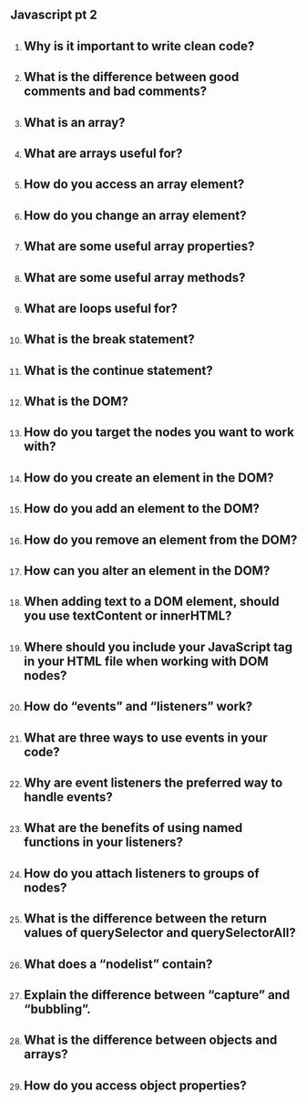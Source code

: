 ## Javascript pt 2

1. Why is it important to write clean code?
    - 
2. What is the difference between good comments and bad comments?
    - 
3. What is an array?
    - 
4. What are arrays useful for?
    - 
5. How do you access an array element?
    - 
6. How do you change an array element?
    - 
7. What are some useful array properties?
    - 
8. What are some useful array methods?
    - 
9. What are loops useful for?
    - 
10. What is the break statement?
    - 
11. What is the continue statement?
    - 
12. What is the DOM?
    - 
13. How do you target the nodes you want to work with?
    - 
14. How do you create an element in the DOM?
    - 
15. How do you add an element to the DOM?
    - 
16. How do you remove an element from the DOM?
    - 
17. How can you alter an element in the DOM?
    - 
18. When adding text to a DOM element, should you use textContent or innerHTML?
    - 
19. Where should you include your JavaScript tag in your HTML file when working
with DOM nodes?
    - 
20. How do “events” and “listeners” work?
    - 
21. What are three ways to use events in your code?
    - 
22. Why are event listeners the preferred way to handle events?
    - 
23. What are the benefits of using named functions in your listeners?
    - 
24. How do you attach listeners to groups of nodes?
    - 
25. What is the difference between the return values of querySelector and
querySelectorAll?
    -
26. What does a “nodelist” contain?
    - 
27. Explain the difference between “capture” and “bubbling”.
    -
28. What is the difference between objects and arrays?
    -
29. How do you access object properties?
    - 
